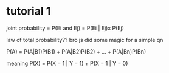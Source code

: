 # tutorial 1

joint probability = P(Ei and Ej) = P(Ei | Ej)x P(Ej)

law of total probability?? bro js did some magic for a simple qn

P(A) = P(A|B1)P(B1) + P(A|B2)P(B2) + ... + P(A|Bn)P(Bn)

meaning P(X) = P(X = 1 | Y = 1) + P(X = 1 | Y = 0)